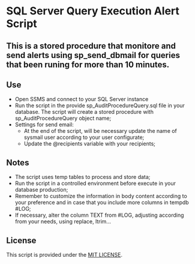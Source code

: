 # SQL Server Query Execution Alert Script 

## This is a stored procedure that monitore and send alerts using sp_send_dbmail for queries that been runing for more than 10 minutes.

## Use 
* Open SSMS and connect to your SQL Server instance 
* Run the script in the provide sp_AuditProcedureQuery.sql file in your database. The script will create a stored procedure with sp_AuditProcedureQuery object name;
* Settings for send email:
   - At the end of the script, will be necessary update the name of sysmail user according to your user configurate;
   - Update the @recipients variable with your recipients;

## Notes 
* The script uses temp tables to process and store data;
* Run the script in a controlled environment before execute in your database production;
* Remember to customize the information in body content according to your preference and in case that you include more columns in tempdb #LOG;
* If necessary, alter the column TEXT from #LOG, adjusting according from your needs, using replace, ltrim... 

## License 
This script is provided under the [MIT LICENSE](LICENSE).


